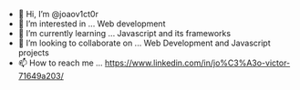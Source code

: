 - 👋 Hi, I’m @joaov1ct0r
- 👀 I’m interested in ... Web development 
- 🌱 I’m currently learning ... Javascript and its frameworks
- 💞️ I’m looking to collaborate on ... Web Development and Javascript projects
- 📫 How to reach me ... https://www.linkedin.com/in/jo%C3%A3o-victor-71649a203/

<!---
joaov1ct0r/joaov1ct0r is a ✨ special ✨ repository because its `README.md` (this file) appears on your GitHub profile.
You can click the Preview link to take a look at your changes.
--->
